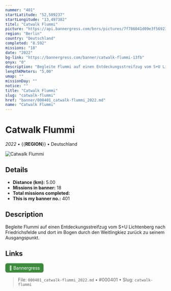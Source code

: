 ```yaml
---
nummer: "401"
startLatitude: "52,509237"
startLongitude: "13,497382"
titel: "Catwalk Flummi"
picture: "https://api.bannergress.com/bnrs/pictures/7f786041d09e3f569238527184afdc87"
region: "Berlin"
country: "Deutschland"
completed: "8.592"
missions: "18"
date: "2022"
bg-link: "https://bannergress.com/banner/catwalk-flummi-13fb"
onyx: "0"
description: "Begleite Flummi auf einen Entdeckungsstreifzug vom S+U Lichtenberg nach Friedrichsfelde und dort im Bogen durch den Weitlingkiez zurück zu seinem Ausgangspunkt."
lengthKMeters: "5,00"
umap: ""
missionDay: ""
notice: ""
title: "Catwalk Flummi"
slug: "catwalk-flummi"
href: "banner/000401_catwalk-flummi_2022.md"
name: "Catwalk Flummi"
---
```

# Catwalk Flummi

*2022* • {{__REGION__}} • Deutschland

![Catwalk Flummi](https://api.bannergress.com/bnrs/pictures/7f786041d09e3f569238527184afdc87)



## Details
- **Distance (km):** 5.00
- **Missions in banner:** 18
- **Total missions completed:** 
- **This is my banner no.:** 401



## Description
Begleite Flummi auf einen Entdeckungsstreifzug vom S+U Lichtenberg nach Friedrichsfelde und dort im Bogen durch den Weitlingkiez zurück zu seinem Ausgangspunkt.



## Links
<a href="https://bannergress.com/banner/catwalk-flummi-13fb" target="_blank" style="display:inline-block;margin-right:8px;padding:6px 12px;background:#3c8b3c;color:#fff;text-decoration:none;border-radius:6px;">🔗 Bannergress</a>



> File: `000401_catwalk-flummi_2022.md` • #000401 • Slug: `catwalk-flummi`
